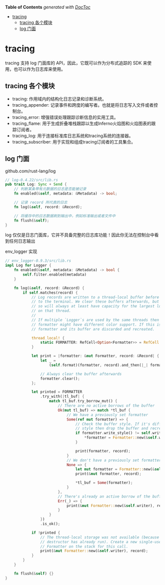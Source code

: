 <!-- START doctoc generated TOC please keep comment here to allow auto update -->
<!-- DON'T EDIT THIS SECTION, INSTEAD RE-RUN doctoc TO UPDATE -->
**Table of Contents**  *generated with [DocToc](https://github.com/thlorenz/doctoc)*

- [tracing](#tracing)
  - [tracing 各个模块](#tracing-%E5%90%84%E4%B8%AA%E6%A8%A1%E5%9D%97)
  - [log 门面](#log-%E9%97%A8%E9%9D%A2)

<!-- END doctoc generated TOC please keep comment here to allow auto update -->

# tracing

tracing 支持 log 门面库的 API，因此，它既可以作为分布式追踪的 SDK 来使用，也可以作为日志库来使用。

## tracing 各个模块

- tracing: 作用域内的结构化日志记录和诊断系统。
- tracing_appender: 记录事件和跨度的编写者。也就是将日志写入文件或者控制台。
- tracing_error: 增强错误处理跟踪诊断信息的实用工具。
- tracing_flame: 用于生成折叠堆栈跟踪以生成Inferno火焰图和火焰图表的跟踪订阅者。
- tracing_log: 用于连接标准库日志系统和tracing系统的连接器。
- tracing_subscriber: 用于实现和组成tracing订阅者的工具集合。

## log 门面

github.com/rust-lang/log

```rust
// log-0.4.22/src/lib.rs
pub trait Log: Sync + Send {
    // 判断某条带有元数据的日志是否能被记录
    fn enabled(&self, metadata: &Metadata) -> bool;

    // 记录 record 所代表的日志
    fn log(&self, record: &Record);

    // 将缓存中的日志数据刷到输出中，例如标准输出或者文件中
    fn flush(&self);
}
```

log 仅仅是日志门面库，它并不具备完整的日志库功能！因此你无法在控制台中看到任何日志输出

env_logger 实现

```rust
// env_logger-0.9.3/src/lib.rs
impl Log for Logger {
    fn enabled(&self, metadata: &Metadata) -> bool {
        self.filter.enabled(metadata)
    }

    fn log(&self, record: &Record) {
        if self.matches(record) {
            // Log records are written to a thread-local buffer before being printed
            // to the terminal. We clear these buffers afterwards, but they aren't shrinked
            // so will always at least have capacity for the largest log record formatted
            // on that thread.
            //
            // If multiple `Logger`s are used by the same threads then the thread-local
            // formatter might have different color support. If this is the case the
            // formatter and its buffer are discarded and recreated.

            thread_local! {
                static FORMATTER: RefCell<Option<Formatter>> = RefCell::new(None);
            }

            let print = |formatter: &mut Formatter, record: &Record| {
                let _ =
                    (self.format)(formatter, record).and_then(|_| formatter.print(&self.writer));

                // Always clear the buffer afterwards
                formatter.clear();
            };

            let printed = FORMATTER
                .try_with(|tl_buf| {
                    match tl_buf.try_borrow_mut() {
                        // There are no active borrows of the buffer
                        Ok(mut tl_buf) => match *tl_buf {
                            // We have a previously set formatter
                            Some(ref mut formatter) => {
                                // Check the buffer style. If it's different from the logger's
                                // style then drop the buffer and recreate it.
                                if formatter.write_style() != self.writer.write_style() {
                                    *formatter = Formatter::new(&self.writer);
                                }

                                print(formatter, record);
                            }
                            // We don't have a previously set formatter
                            None => {
                                let mut formatter = Formatter::new(&self.writer);
                                print(&mut formatter, record);

                                *tl_buf = Some(formatter);
                            }
                        },
                        // There's already an active borrow of the buffer (due to re-entrancy)
                        Err(_) => {
                            print(&mut Formatter::new(&self.writer), record);
                        }
                    }
                })
                .is_ok();

            if !printed {
                // The thread-local storage was not available (because its
                // destructor has already run). Create a new single-use
                // Formatter on the stack for this call.
                print(&mut Formatter::new(&self.writer), record);
            }
        }
    }

    fn flush(&self) {}
}
```
